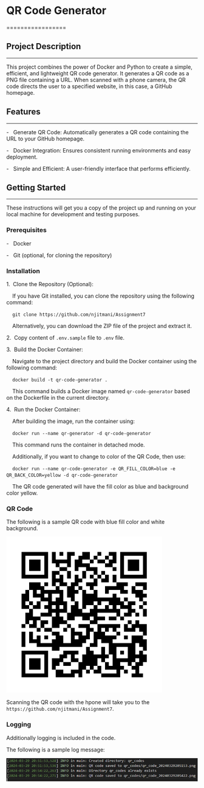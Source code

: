 # QR Code Generator

=================

## Project Description

-------------------

This project combines the power of Docker and Python to create a simple, efficient, and lightweight QR code generator. It generates a QR code as a PNG file containing a URL. When scanned with a phone camera, the QR code directs the user to a specified website, in this case, a GitHub homepage.

## Features

--------

-   Generate QR Code: Automatically generates a QR code containing the URL to your GitHub homepage.

-   Docker Integration: Ensures consistent running environments and easy deployment.

-   Simple and Efficient: A user-friendly interface that performs efficiently.

## Getting Started

---------------

These instructions will get you a copy of the project up and running on your local machine for development and testing purposes.

### Prerequisites

-   Docker

-   Git (optional, for cloning the repository)

### Installation

1\.  Clone the Repository (Optional):

    If you have Git installed, you can clone the repository using the following command:

    `git clone https://github.com/njitmani/Assignment7`

    Alternatively, you can download the ZIP file of the project and extract it.

2\.  Copy content of `.env.sample` file to `.env` file.

3\.  Build the Docker Container:

    Navigate to the project directory and build the Docker container using the following command:

    `docker build -t qr-code-generator .`

    This command builds a Docker image named `qr-code-generator` based on the Dockerfile in the current directory.

4\.  Run the Docker Container:

    After building the image, run the container using:

    `docker run --name qr-generator -d qr-code-generator`

    This command runs the container in detached mode.

    Additionally, if you want to change to color of the QR Code, then use:

    `docker run --name qr-code-generator -e QR_FILL_COLOR=blue -e QR_BACK_COLOR=yellow -d qr-code-generator`

    The QR code generated will have the fill color as blue and background color yellow.

### QR Code

The following is a sample QR code with blue fill color and white background.

![QR Code](qr_codes/qr_code_20240329205422.png)

Scanning the QR code with the hpone will take you to the `https://github.com/njitmani/Assignment7`.

### Logging

Additionally logging is included in the code.

The following is a sample log message:

![Log message](./log_screenshot.png)